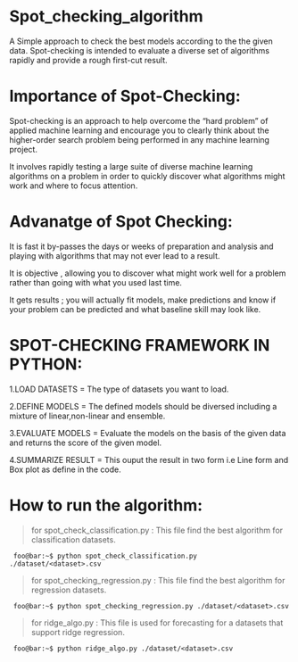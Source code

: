 # Spot_checking_algorithm

A Simple approach to check the best models according to the the given data.
Spot-checking is intended to evaluate a diverse set of algorithms rapidly and provide a rough first-cut result.

# Importance of Spot-Checking:

Spot-checking is an approach to help overcome the “hard problem” of applied machine learning and encourage you to clearly think about the higher-order search problem being performed in any machine learning project.

It involves rapidly testing a large suite of diverse machine learning algorithms on a problem in order to quickly discover what algorithms might work and where to focus attention.

# Advanatge of Spot Checking:

It is fast it by-passes the days or weeks of preparation and analysis and playing with algorithms that may not ever lead to a result.

It is objective , allowing you to discover what might work well for a problem rather than going with what you used last time.

It gets results ; you will actually fit models, make predictions and know if your problem can be predicted and what baseline skill may look like.

# SPOT-CHECKING FRAMEWORK IN PYTHON:

  1.LOAD DATASETS = The type of datasets you want to load.
  
  2.DEFINE MODELS = The defined models should be diversed including a mixture of linear,non-linear and ensemble.
  
  3.EVALUATE MODELS = Evaluate the models on the basis of the given data and returns the score of the given model.
  
  4.SUMMARIZE RESULT = This ouput the result in two form i.e Line form and Box plot as define in the code.

# How to run the algorithm:

> for spot_check_classification.py : This file find the best algorithm for classification datasets.

```console
 foo@bar:~$ python spot_check_classification.py ./dataset/<dataset>.csv
 ```

> for spot_checking_regression.py : This file find the best algorithm for regression datasets.

```console
 foo@bar:~$ python spot_checking_regression.py ./dataset/<dataset>.csv
 ```
> for ridge_algo.py : This file is used for forecasting for a datasets that support ridge regression.

```console
 foo@bar:~$ python ridge_algo.py ./dataset/<dataset>.csv
 ```

